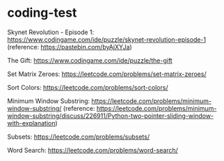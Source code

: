 # coding-test
Skynet Revolution - Episode 1: https://www.codingame.com/ide/puzzle/skynet-revolution-episode-1 (reference: https://pastebin.com/byAjXYJa)

The Gift: https://www.codingame.com/ide/puzzle/the-gift

Set Matrix Zeroes: https://leetcode.com/problems/set-matrix-zeroes/

Sort Colors: https://leetcode.com/problems/sort-colors/

Minimum Window Substring: https://leetcode.com/problems/minimum-window-substring/ (reference: https://leetcode.com/problems/minimum-window-substring/discuss/226911/Python-two-pointer-sliding-window-with-explanation)

Subsets: https://leetcode.com/problems/subsets/

Word Search: https://leetcode.com/problems/word-search/
